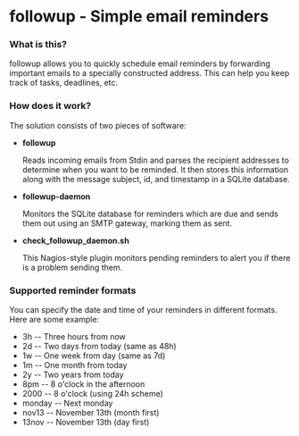 # followup - Simple email reminders

### What is this?

followup allows you to quickly schedule email reminders by forwarding important emails to a specially constructed address. This can help you keep track of tasks, deadlines, etc.

### How does it work?

The solution consists of two pieces of software:

- **followup**

  Reads incoming emails from Stdin and parses the recipient addresses to determine when you want to be reminded. It then stores this information along with the message subject, id, and timestamp in a SQLite database.

- **followup-daemon**

  Monitors the SQLite database for reminders which are due and sends them out using an SMTP gateway, marking them as sent.

- **check_followup_daemon.sh**

  This Nagios-style plugin monitors pending reminders to alert you if there is a problem sending them.

### Supported reminder formats

You can specify the date and time of your reminders in different formats.
Here are some example:

- 3h -- Three hours from now
- 2d -- Two days from today (same as 48h)
- 1w -- One week from day (same as 7d)
- 1m -- One month from today
- 2y -- Two years from today
- 8pm -- 8 o'clock in the afternoon
- 2000 -- 8 o'clock (using 24h scheme)
- monday -- Next monday
- nov13 -- November 13th (month first)
- 13nov -- November 13th (day first)



 
